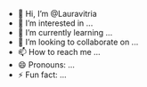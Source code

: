- 👋 Hi, I’m @Lauravitria
- 👀 I’m interested in ...
- 🌱 I’m currently learning ...
- 💞️ I’m looking to collaborate on ...
- 📫 How to reach me ...
- 😄 Pronouns: ...
- ⚡ Fun fact: ...

<!---
Lauravitria/Lauravitria is a ✨ special ✨ repository because its `README.md` (this file) appears on your GitHub profile.
You can click the Preview link to take a look at your changes.
--->
